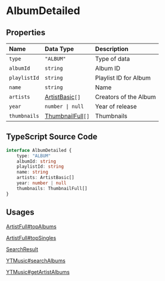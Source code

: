 # AlbumDetailed

## Properties

| Name         | Data Type                                 | Description           |
| :----------- | :---------------------------------------- | :-------------------- |
| `type`       | `"ALBUM"`                                 | Type of data          |
| `albumId`    | `string`                                  | Album ID              |
| `playlistId` | `string`                                  | Playlist ID for Album |
| `name`       | `string`                                  | Name                  |
| `artists`    | [ArtistBasic](./ArtistBasic.html)`[]`     | Creators of the Album |
| `year`	   | `number \| null`                          | Year of release       |
| `thumbnails` | [ThumbnailFull](./ThumbnailFull.html)`[]` | Thumbnails            |

## TypeScript Source Code

```ts
interface AlbumDetailed {
	type: "ALBUM"
	albumId: string
	playlistId: string
	name: string
	artists: ArtistBasic[]
	year: number | null
	thumbnails: ThumbnailFull[]
}
```

## Usages

[ArtistFull#topAlbums](./ArtistFull.html)

[ArtistFull#topSingles](./ArtistFull.html)

[SearchResult](../types/SearchResult.html)

[YTMusic#searchAlbums](../ytmusic/searchAlbums.html)

[YTMusic#getArtistAlbums](../ytmusic/getArtistAlbums.html)